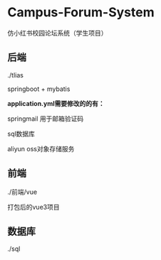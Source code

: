 # Campus-Forum-System
仿小红书校园论坛系统（学生项目）

## 后端

./tlias

springboot + mybatis

**application.yml需要修改的的有：**

springmail 用于邮箱验证码

sql数据库

aliyun oss对象存储服务

## 前端

./前端/vue

打包后的vue3项目

## 数据库

./sql

